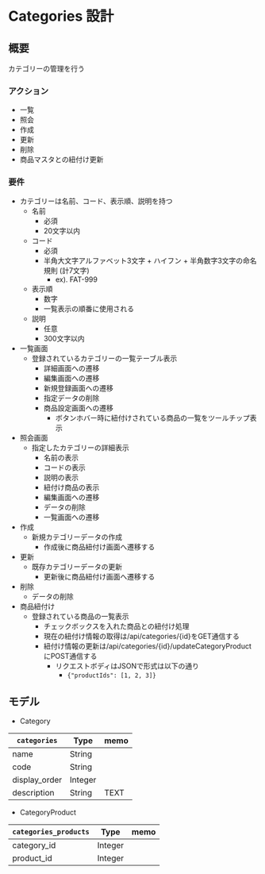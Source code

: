 # Categories 設計

## 概要

カテゴリーの管理を行う

### アクション

- 一覧
- 照会
- 作成
- 更新
- 削除
- 商品マスタとの紐付け更新

### 要件

- カテゴリーは名前、コード、表示順、説明を持つ
  - 名前
    - 必須
    - 20文字以内
  - コード
    - 必須
    - 半角大文字アルファベット3文字 + ハイフン + 半角数字3文字の命名規則 (計7文字)
      - ex). FAT-999
  - 表示順
    - 数字
    - 一覧表示の順番に使用される
  - 説明
    - 任意
    - 300文字以内
- 一覧画面
  - 登録されているカテゴリーの一覧テーブル表示
    - 詳細画面への遷移
    - 編集画面への遷移
    - 新規登録画面への遷移
    - 指定データの削除
    - 商品設定画面への遷移
      - ボタンホバー時に紐付けされている商品の一覧をツールチップ表示
- 照会画面
  - 指定したカテゴリーの詳細表示
    - 名前の表示
    - コードの表示
    - 説明の表示
    - 紐付け商品の表示
    - 編集画面への遷移
    - データの削除
    - 一覧画面への遷移
- 作成
  - 新規カテゴリーデータの作成
    - 作成後に商品紐付け画面へ遷移する
- 更新
  - 既存カテゴリーデータの更新
    - 更新後に商品紐付け画面へ遷移する
- 削除
  - データの削除
- 商品紐付け
  - 登録されている商品の一覧表示
    - チェックボックスを入れた商品との紐付け処理
    - 現在の紐付け情報の取得は/api/categories/{id}をGET通信する
    - 紐付け情報の更新は/api/categories/{id}/updateCategoryProductにPOST通信する
      - リクエストボディはJSONで形式は以下の通り
        - `{"productIds": [1, 2, 3]}`

## モデル

- Category

| `categories` | Type   | memo |
| ------------ | ------ | ---- |
| name         | String |      |
| code         | String |      |
| display_order| Integer |      |
| description  | String | TEXT |

- CategoryProduct

| `categories_products` | Type   | memo |
| ------------------- | ------ | ---- |
| category_id         | Integer |      |
| product_id          | Integer |      |
